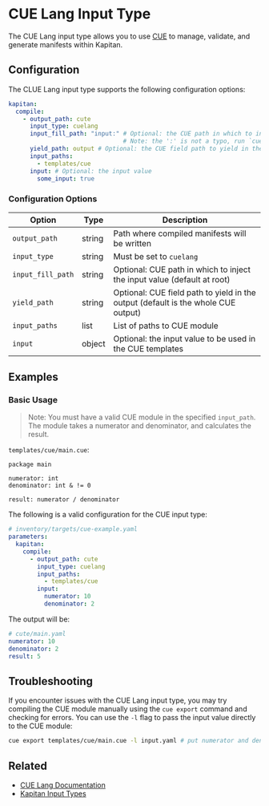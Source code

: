 # CUE Lang Input Type

The CUE Lang input type allows you to use [CUE](https://cuelang.org/) to manage, validate, and generate manifests within Kapitan.

## Configuration

The CLUE Lang input type supports the following configuration options:

```yaml
kapitan:
  compile:
    - output_path: cute
      input_type: cuelang
      input_fill_path: "input:" # Optional: the CUE path in which to inject the input value (default at root)
                                # Note: the ':' is not a typo, run `cue help flags` for more information
      yield_path: output # Optional: the CUE field path to yield in the output (default is the whole CUE output)
      input_paths:
        - templates/cue
      input: # Optional: the input value
        some_input: true
```

### Configuration Options

| Option          | Type   | Description                                                                 |
|-----------------|--------|-----------------------------------------------------------------------------|
| `output_path`   | string | Path where compiled manifests will be written                               |
| `input_type`    | string | Must be set to `cuelang` |
| `input_fill_path` | string | Optional: CUE path in which to inject the input value (default at root) |
| `yield_path`    | string | Optional: CUE field path to yield in the output (default is the whole CUE output) |
| `input_paths`   | list  | List of paths to CUE module |
| `input`         | object | Optional: the input value to be used in the CUE templates |

## Examples

### Basic Usage

> Note: You must have a valid CUE module in the specified `input_path`.
> The module takes a numerator and denominator, and calculates the result.

`templates/cue/main.cue`:
```cue
package main

numerator: int
denominator: int & != 0

result: numerator / denominator
```

The following is a valid configuration for the CUE input type:
```yaml
# inventory/targets/cue-example.yaml
parameters:
  kapitan:
    compile:
      - output_path: cute
        input_type: cuelang
        input_paths:
          - templates/cue
        input:
          numerator: 10
          denominator: 2
```

The output will be:
```yaml
# cute/main.yaml
numerator: 10
denominator: 2
result: 5
```

## Troubleshooting

If you encounter issues with the CUE Lang input type, you may try compiling the CUE module manually using the `cue export` command and checking for errors.
You can use the `-l` flag to pass the input value directly to the CUE module:
```bash
cue export templates/cue/main.cue -l input.yaml # put numerator and denominator in input.yaml'
```

## Related

- [CUE Lang Documentation](https://cuelang.org/docs/)
- [Kapitan Input Types](../input_types/introduction.md)

